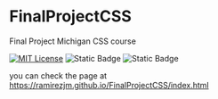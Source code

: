 # FinalProjectCSS
Final Project Michigan CSS course

[![MIT License](https://img.shields.io/badge/License-MIT-green.svg)](https://choosealicense.com/licenses/mit/)
![Static Badge](https://img.shields.io/badge/HTML5-%23f06529)
![Static Badge](https://img.shields.io/badge/CSS3-%232965f1)

you can check the page at https://ramirezjm.github.io/FinalProjectCSS/index.html
